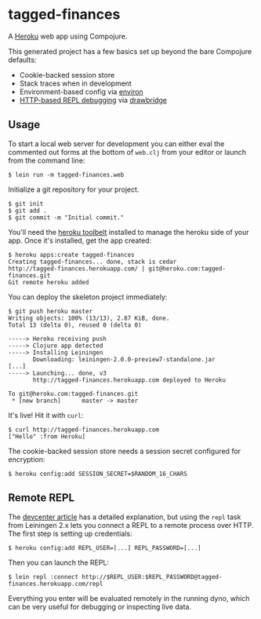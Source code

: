 # tagged-finances

A [Heroku](http://www.heroku.com) web app using Compojure.

This generated project has a few basics set up beyond the bare Compojure defaults:

* Cookie-backed session store
* Stack traces when in development
* Environment-based config via [environ](https://github.com/weavejester/environ)
* [HTTP-based REPL debugging](https://devcenter.heroku.com/articles/debugging-clojure) via [drawbridge](https://github.com/cemerick/drawbridge)

## Usage

To start a local web server for development you can either eval the
commented out forms at the bottom of `web.clj` from your editor or
launch from the command line:

    $ lein run -m tagged-finances.web

Initialize a git repository for your project.

    $ git init
    $ git add .
    $ git commit -m "Initial commit."

You'll need the [heroku toolbelt](https://toolbelt.herokuapp.com)
installed to manage the heroku side of your app. Once it's installed,
get the app created:

    $ heroku apps:create tagged-finances
    Creating tagged-finances... done, stack is cedar
    http://tagged-finances.herokuapp.com/ | git@heroku.com:tagged-finances.git
    Git remote heroku added

You can deploy the skeleton project immediately:

    $ git push heroku master
    Writing objects: 100% (13/13), 2.87 KiB, done.
    Total 13 (delta 0), reused 0 (delta 0)

    -----> Heroku receiving push
    -----> Clojure app detected
    -----> Installing Leiningen
           Downloading: leiningen-2.0.0-preview7-standalone.jar
    [...]
    -----> Launching... done, v3
           http://tagged-finances.herokuapp.com deployed to Heroku

    To git@heroku.com:tagged-finances.git
     * [new branch]      master -> master

It's live! Hit it with `curl`:

    $ curl http://tagged-finances.herokuapp.com
    ["Hello" :from Heroku]

The cookie-backed session store needs a session secret configured for encryption:

    $ heroku config:add SESSION_SECRET=$RANDOM_16_CHARS

## Remote REPL

The [devcenter article](https://devcenter.heroku.com/articles/debugging-clojure)
has a detailed explanation, but using the `repl` task from Leiningen
2.x lets you connect a REPL to a remote process over HTTP. The first
step is setting up credentials:

    $ heroku config:add REPL_USER=[...] REPL_PASSWORD=[...]

Then you can launch the REPL:

    $ lein repl :connect http://$REPL_USER:$REPL_PASSWORD@tagged-finances.herokuapp.com/repl

Everything you enter will be evaluated remotely in the running dyno,
which can be very useful for debugging or inspecting live data.
